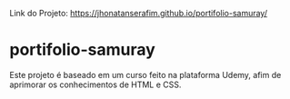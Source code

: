 
Link do Projeto: https://jhonatanserafim.github.io/portifolio-samuray/

# portifolio-samuray
Este projeto é baseado em um curso feito na plataforma Udemy, afim de aprimorar os conhecimentos de HTML e CSS.

